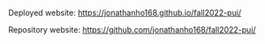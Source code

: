 Deployed website: https://jonathanho168.github.io/fall2022-pui/

Repository website: https://github.com/jonathanho168/fall2022-pui/
